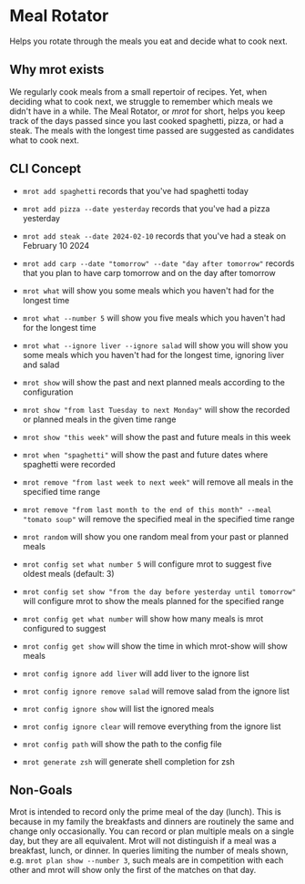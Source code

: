 # Meal Rotator

Helps you rotate through the meals you eat and decide what to cook next.

## Why mrot exists

We regularly cook meals from a small repertoir of recipes. Yet, when deciding what to cook next, we struggle to remember which meals we didn't have in a while. The Meal Rotator, or *mrot* for short, helps you keep track of the days passed since you last cooked spaghetti, pizza, or had a steak. The meals with the longest time passed are suggested as candidates what to cook next.

## CLI Concept

* `mrot add spaghetti` records that you've had spaghetti today
* `mrot add pizza --date yesterday` records that you've had a pizza yesterday
* `mrot add steak --date 2024-02-10` records that you've had a steak on February 10 2024
* `mrot add carp --date "tomorrow" --date "day after tomorrow"` records that you plan to have carp tomorrow and on the day after tomorrow

* `mrot what` will show you some meals which you haven't had for the longest time
* `mrot what --number 5` will show you five meals which you haven't had for the longest time
* `mrot what --ignore liver --ignore salad` will show you will show you some meals which you haven't had for the longest time, ignoring liver and salad

* `mrot show` will show the past and next planned meals according to the configuration
* `mrot show "from last Tuesday to next Monday"` will show the recorded or planned meals in the given time range
* `mrot show "this week"` will show the past and future meals in this week
* `mrot when "spaghetti"` will show the past and future dates where spaghetti were recorded
* `mrot remove "from last week to next week"` will remove all meals in the specified time range
* `mrot remove "from last month to the end of this month" --meal "tomato soup"` will remove the specified meal in the specified time range

* `mrot random` will show you one random meal from your past or planned meals

* `mrot config set what number 5` will configure mrot to suggest five oldest meals (default: 3)
* `mrot config set show "from the day before yesterday until tomorrow"` will configure mrot to show the meals planned for the specified range
* `mrot config get what number` will show how many meals is mrot configured to suggest
* `mrot config get show` will show the time in which mrot-show will show meals
* `mrot config ignore add liver` will add liver to the ignore list
* `mrot config ignore remove salad` will remove salad from the ignore list
* `mrot config ignore show` will list the ignored meals
* `mrot config ignore clear` will remove everything from the ignore list
* `mrot config path` will show the path to the config file

* `mrot generate zsh` will generate shell completion for zsh

## Non-Goals

Mrot is intended to record only the prime meal of the day (lunch). This is because in my family the breakfasts and dinners are routinely the same and change only occasionally. You can record or plan multiple meals on a single day, but they are all equivalent. Mrot will not distinguish if a meal was a breakfast, lunch, or dinner. In queries limiting the number of meals shown, e.g. `mrot plan show --number 3`, such meals are in competition with each other and mrot will show only the first of the matches on that day.

